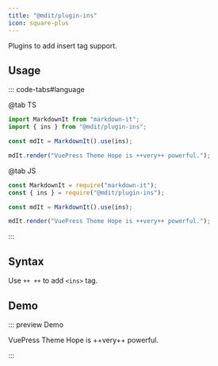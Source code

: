 ```yaml
---
title: "@mdit/plugin-ins"
icon: square-plus
---
```


Plugins to add insert tag support.

<!-- more -->

## Usage

::: code-tabs#language

@tab TS

```ts
import MarkdownIt from "markdown-it";
import { ins } from "@mdit/plugin-ins";

const mdIt = MarkdownIt().use(ins);

mdIt.render("VuePress Theme Hope is ++very++ powerful.");
```

@tab JS

```js
const MarkdownIt = require("markdown-it");
const { ins } = require("@mdit/plugin-ins");

const mdIt = MarkdownIt().use(ins);

mdIt.render("VuePress Theme Hope is ++very++ powerful.");
```

:::

## Syntax

Use `++ ++` to add `<ins>` tag.

## Demo

::: preview Demo

VuePress Theme Hope is ++very++ powerful.

:::
